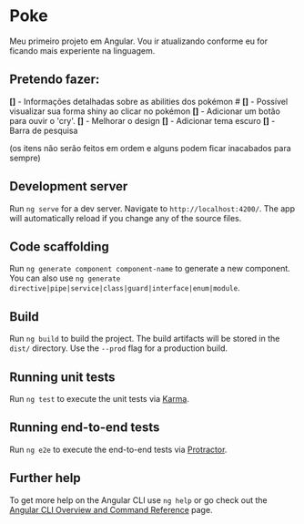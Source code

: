 # Poke

Meu primeiro projeto em Angular.
Vou ir atualizando conforme eu for ficando mais experiente na linguagem.

## Pretendo fazer:

**[]** - Informações detalhadas sobre as abilities dos pokémon #
**[]** - Possível visualizar sua forma shiny ao clicar no pokémon
**[]** - Adicionar um botão para ouvir o 'cry'.
**[]** - Melhorar o design
**[]** - Adicionar tema escuro
**[]** - Barra de pesquisa

(os itens não serão feitos em ordem e alguns podem ficar inacabados para sempre)

## Development server

Run `ng serve` for a dev server. Navigate to `http://localhost:4200/`. The app will automatically reload if you change any of the source files.

## Code scaffolding

Run `ng generate component component-name` to generate a new component. You can also use `ng generate directive|pipe|service|class|guard|interface|enum|module`.

## Build

Run `ng build` to build the project. The build artifacts will be stored in the `dist/` directory. Use the `--prod` flag for a production build.

## Running unit tests

Run `ng test` to execute the unit tests via [Karma](https://karma-runner.github.io).

## Running end-to-end tests

Run `ng e2e` to execute the end-to-end tests via [Protractor](http://www.protractortest.org/).

## Further help

To get more help on the Angular CLI use `ng help` or go check out the [Angular CLI Overview and Command Reference](https://angular.io/cli) page.

